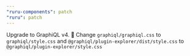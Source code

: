 ```yaml
---
"ruru-components": patch
"ruru": patch
---
```


Upgrade to GraphiQL v4. 🚨 Change `graphiql/graphiql.css` to `graphiql/style.css` and `@graphiql/plugin-explorer/dist/style.css` to `@graphiql/plugin-explorer/style.css`
